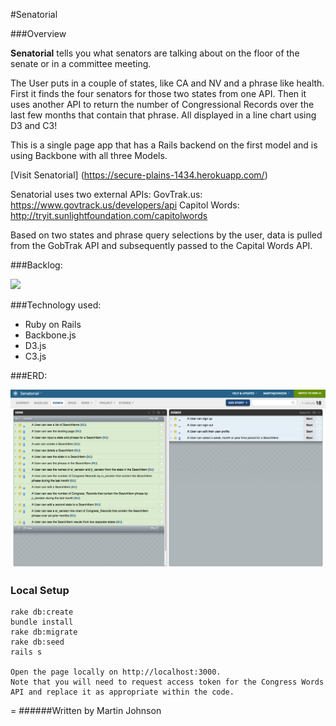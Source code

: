 #Senatorial

###Overview

**Senatorial** tells you what senators are talking about on the floor of the senate or in a committee meeting.  

The User puts in a couple of states, like CA and NV and a phrase like health. First it finds the four senators for those two states from one API. Then it uses another API to return the number of Congressional Records over the last few months that contain that phrase. All displayed in a line chart using D3 and C3!

This is a single page app that has a Rails backend on the first model and is using Backbone with all three Models.

[Visit Senatorial] (https://secure-plains-1434.herokuapp.com/)

Senatorial uses two external APIs:
GovTrak.us: https://www.govtrack.us/developers/api
Capitol Words: http://tryit.sunlightfoundation.com/capitolwords

Based on two states and phrase query selections by the user, data is pulled from the GobTrak API and subsequently passed to the Capital Words API.

###Backlog: 

![](app/assets/images/.png)

###Technology used:
- Ruby on Rails
- Backbone.js
- D3.js
- C3.js

###ERD:

![](app/assets/images/SenatorialUserStories.png)

### Local Setup

    rake db:create
    bundle install
    rake db:migrate
    rake db:seed
    rails s

    Open the page locally on http://localhost:3000.
    Note that you will need to request access token for the Congress Words API and replace it as appropriate within the code. 
    
=
######Written by Martin Johnson
